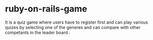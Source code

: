 # ruby-on-rails-game

It is a quiz game where users have to register first and can play various quizes by selecting one of the generes and can compare 
with other competants in the leader board . 

